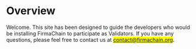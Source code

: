 # Overview

Welcome. This site has been designed to guide the developers who would be installing FirmaChain to participate as Validators. If you have any questions, please feel free to contact us at <mark style="color:blue;">contact@firmachain.org</mark>.
